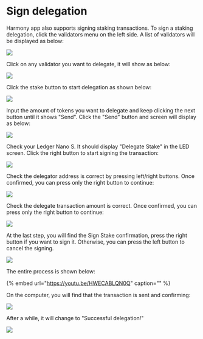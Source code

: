 # Sign delegation

Harmony app also supports signing staking transactions. To sign a staking delegation, click the validators menu on the left side. A list of validators will be displayed as below:

![](../../../.gitbook/assets/screen-shot-2019-12-13-at-2.04.49-pm.png)

Click on any validator you want to delegate, it will show as below:

![](../../../.gitbook/assets/screen-shot-2019-12-13-at-2.05.19-pm.png)

Click the stake button to start delegation as shown below:

![](../../../.gitbook/assets/screen-shot-2019-12-13-at-2.05.53-pm.png)

Input the amount of tokens you want to delegate and keep clicking the next button until it shows "Send". Click the "Send" button and screen will display as below:

![](../../../.gitbook/assets/screen-shot-2019-12-13-at-2.07.00-pm.png)

Check your Ledger Nano S. It should display "Delegate Stake" in the LED screen. Click the right button to start signing the transaction:

![](../../../.gitbook/assets/img_4188.jpeg)

Check the delegator address is correct by pressing left/right buttons. Once confirmed, you can press only the right button to continue:

![](../../../.gitbook/assets/img_4192.jpeg)

Check the delegate transaction amount is correct. Once confirmed, you can press only the right button to continue:

![](../../../.gitbook/assets/img_4194.jpeg)

At the last step, you will find the Sign Stake confirmation, press the right button if you want to sign it. Otherwise, you can press the left button to cancel the signing.

![](../../../.gitbook/assets/img_4196.jpeg)

The entire process is shown below:

{% embed url="https://youtu.be/HWECABLQN0Q" caption="" %}

On the computer, you will find that the transaction is sent and confirming:

![](../../../.gitbook/assets/screen-shot-2019-12-13-at-2.09.50-pm.png)

After a while, it will change to "Successful delegation!"

![](../../../.gitbook/assets/screen-shot-2019-12-13-at-2.13.08-pm.png)

